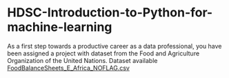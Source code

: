 # HDSC-Introduction-to-Python-for-machine-learning
As a first step towards a productive career as a data professional, you have been assigned a project with dataset from the Food and Agriculture Organization of the United Nations. Dataset available
[FoodBalanceSheets_E_Africa_NOFLAG.csv](https://github.com/HamoyeHQ/HDSC-Introduction-to-Python-for-machine-learning/files/7768140/FoodBalanceSheets_E_Africa_NOFLAG.csv)

